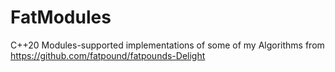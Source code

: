 # FatModules
C++20 Modules-supported implementations of some of my Algorithms from https://github.com/fatpound/fatpounds-Delight
